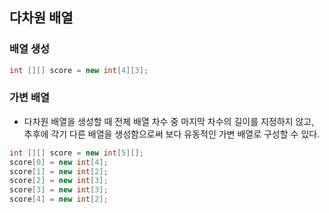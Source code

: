 ## 다차원 배열

### 배열 생성

```java
int [][] score = new int[4][3];
```

### 가변 배열
- 다차원 배열을 생성할 때 전체 배열 차수 중 마지막 차수의 길이를 지정하지 않고, 추후에 각기 다른 배열을 생성함으로써 보다 유동적인 가변 배열로 구성할 수 있다.

```java
int [][] score = new int[5][];
score[0] = new int[4];
score[1] = new int[2];
score[2] = new int[3];
score[3] = new int[3];
score[4] = new int[2];

```